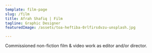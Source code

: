 ```yaml
---
template: film-page
slug: /film
title: Afrah Shafiq | Film
tagline: Graphic Designer
featuredImage: /assets/toa-heftiba-0rlfirsdvzu-unsplash.jpg

---
```

Commissioned non-fiction film & video work as editor and/or director.